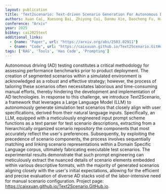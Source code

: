 ```yaml
---
layout: publication
title: 'Text2scenario: Text-driven Scenario Generation For Autonomous Driving Test'
authors: Xuan Cai, Xuesong Bai, Zhiyong Cui, Danmu Xie, Daocheng Fu, Haiyang Yu, Yilong Ren
conference: "Arxiv"
year: 2025
bibkey: cai2025text
additional_links:
  - {name: "Paper", url: "https://arxiv.org/abs/2503.02911"}
  - {name: "Code", url: "https://caixxuan.github.io/Text2Scenario.GitHub.io"}
tags: ['RAG', 'Tools', 'Has Code', 'Prompting']
---
```

Autonomous driving (AD) testing constitutes a critical methodology for
assessing performance benchmarks prior to product deployment. The creation of
segmented scenarios within a simulated environment is acknowledged as a robust
and effective strategy; however, the process of tailoring these scenarios often
necessitates laborious and time-consuming manual efforts, thereby hindering the
development and implementation of AD technologies. In response to this
challenge, we introduce Text2Scenario, a framework that leverages a Large
Language Model (LLM) to autonomously generate simulation test scenarios that
closely align with user specifications, derived from their natural language
inputs. Specifically, an LLM, equipped with a meticulously engineered input
prompt scheme functions as a text parser for test scenario descriptions,
extracting from a hierarchically organized scenario repository the components
that most accurately reflect the user's preferences. Subsequently, by
exploiting the precedence of scenario components, the process involves
sequentially matching and linking scenario representations within a Domain
Specific Language corpus, ultimately fabricating executable test scenarios. The
experimental results demonstrate that such prompt engineering can meticulously
extract the nuanced details of scenario elements embedded within various
descriptive formats, with the majority of generated scenarios aligning closely
with the user's initial expectations, allowing for the efficient and precise
evaluation of diverse AD stacks void of the labor-intensive need for manual
scenario configuration. Project page:
https://caixxuan.github.io/Text2Scenario.GitHub.io.
